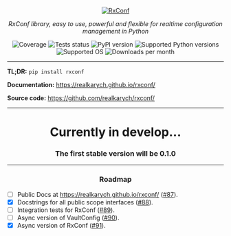 <p align="center">
  <a href="https://github.com/realkarych/rxconf">
  <img src="https://github.com/user-attachments/assets/d9e426cf-5ad6-4a1d-8c5d-ac9dbdd1e63a" alt="RxConf"></a>
</p>

<p align="center">
    <em>RxConf library, easy to use, powerful and flexible for realtime configuration management in Python</em>
</p>

<p align="center">
  <img src="https://realkarych.github.io/rxconf/coverage.svg" alt="Coverage">
  <img src="https://github.com/realkarych/rxconf/actions/workflows/run_tests.yml/badge.svg" alt="Tests status">
  <img src="https://img.shields.io/pypi/v/rxconf" alt="PyPI version">
  <img src="https://img.shields.io/pypi/pyversions/rxconf?color=dark-green" alt="Supported Python versions">
  <img src="https://img.shields.io/badge/Supported%20OS-Windows%2C%20macOS%2C%20Linux-default" alt="Supported OS">
  <img src="https://static.pepy.tech/badge/rxconf/month" alt="Downloads per month">
</p>

---

**TL;DR:** `pip install rxconf`

**Documentation:** <https://realkarych.github.io/rxconf/>

**Source code:** <https://github.com/realkarych/rxconf/>

---

<h1 align="center">
Currently in develop...
</h1>

<h3 align="center">
The first stable version will be 0.1.0
</h3>

---

<h3 align="center">
Roadmap
</h3>

- [ ] Public Docs at <https://realkarych.github.io/rxconf/> (<a href="https://github.com/realkarych/rxconf/issues/87">#87</a>).
- [x] Docstrings for all public scope interfaces (<a href="https://github.com/realkarych/rxconf/issues/88">#88</a>).
- [ ] Integration tests for RxConf (<a href="https://github.com/realkarych/rxconf/issues/89">#89</a>).
- [ ] Async version of VaultConfig (<a href="https://github.com/realkarych/rxconf/issues/90">#90</a>).
- [x] Async version of RxConf (<a href="https://github.com/realkarych/rxconf/issues/91">#91</a>).
